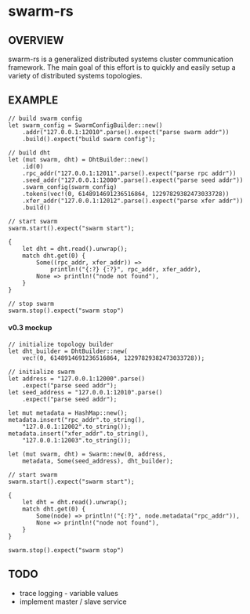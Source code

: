 # swarm-rs
## OVERVIEW
swarm-rs is a generalized distributed systems cluster communication framework. The main goal of this effort is to quickly and easily setup a variety of distributed systems topologies.

## EXAMPLE
    // build swarm config
    let swarm_config = SwarmConfigBuilder::new()
        .addr("127.0.0.1:12010".parse().expect("parse swarm addr"))
        .build().expect("build swarm config");

    // build dht
    let (mut swarm, dht) = DhtBuilder::new()
        .id(0)
        .rpc_addr("127.0.0.1:12011".parse().expect("parse rpc addr"))
        .seed_addr("127.0.0.1:12000".parse().expect("parse seed addr"))
        .swarm_config(swarm_config)
        .tokens(vec!(0, 6148914691236516864, 12297829382473033728))
        .xfer_addr("127.0.0.1:12012".parse().expect("parse xfer addr"))
        .build()

    // start swarm
    swarm.start().expect("swarm start");

    {
        let dht = dht.read().unwrap();
        match dht.get(0) {
            Some((rpc_addr, xfer_addr)) =>
                println!("{:?} {:?}", rpc_addr, xfer_addr),
            None => println!("node not found"),
        }
    }

    // stop swarm
    swarm.stop().expect("swarm stop")
#### v0.3 mockup
	// initialize topology builder
    let dht_builder = DhtBuilder::new(
        vec!(0, 6148914691236516864, 12297829382473033728));

	// initialize swarm
    let address = "127.0.0.1:12000".parse()
        .expect("parse seed addr");
    let seed_address = "127.0.0.1:12010".parse()
        .expect("parse seed addr");

    let mut metadata = HashMap::new();
    metadata.insert("rpc_addr".to_string(),
        "127.0.0.1:12002".to_string());
    metadata.insert("xfer_addr".to_string(),
        "127.0.0.1:12003".to_string());

    let (mut swarm, dht) = Swarm::new(0, address,
        metadata, Some(seed_address), dht_builder);

	// start swarm
	swarm.start().expect("swarm start");

	{
	    let dht = dht.read().unwrap();
        match dht.get(0) {
            Some(node) => println!("{:?}", node.metadata("rpc_addr")),
            None => println!("node not found"),
	    }
	}
        
    swarm.stop().expect("swarm stop")

## TODO
- trace logging - variable values
- implement master / slave service
